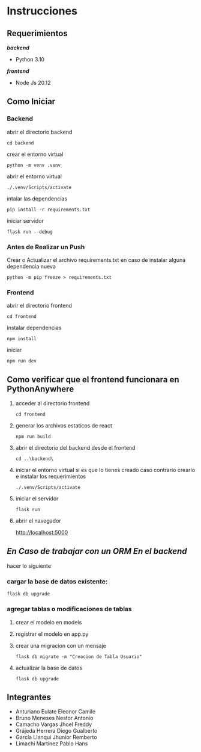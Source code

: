 # Instrucciones

## Requerimientos

***backend***

- Python 3.10

***frontend***

- Node Js 20.12

## Como Iniciar

### Backend

abrir el directorio backend

```cd backend```

crear el entorno virtual

```python -m venv .venv```

abrir el entorno virtual

```./.venv/Scripts/activate```

intalar las dependencias

```pip install -r requirements.txt```

iniciar servidor

```flask run --debug```

### Antes de Realizar un Push

Crear o Actualizar el archivo requirements.txt en caso de instalar alguna dependencia nueva

```python -m pip freeze > requirements.txt```

### Frontend

abrir el directorio frontend

```cd frontend```

instalar dependencias

```npm install```

iniciar

```npm run dev```

## Como verificar que el frontend funcionara en PythonAnywhere

1. acceder al directorio frontend

    ```cd frontend```

2. generar los archivos estaticos de react

    ```npm run build```
3. abrir el directorio del backend desde el frontend

    ```cd ..\backend\```

4. iniciar el entorno virtual si es que lo tienes creado caso contrario crearlo e instalar los requerimientos

    ```./.venv/Scripts/activate```

5. iniciar el servidor

    ```flask run```

6. abrir el navegador

    <http://localhost:5000>

## ***En Caso de trabajar con un ORM En el backend***
hacer lo siguiente
### cargar la base de datos existente:
`flask db upgrade`
### agregar tablas o modificaciones de tablas
1. crear el modelo en models
2. registrar el modelo en app.py
3. crear una migracion con un mensaje

    `flask db migrate -m "Creacion de Tabla Usuario"`

4. actualizar la base de datos

    `flask db upgrade`

## Integrantes

- Anturiano Eulate Eleonor Camile
- Bruno Meneses Nestor Antonio
- Camacho Vargas Jhoel Freddy
- Grájeda Herrera Diego Gualberto
- García Llanqui Jhunior Remberto
- Limachi Martinez Pablo Hans
